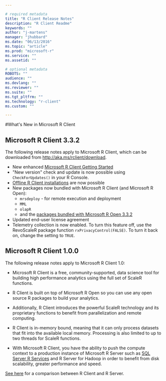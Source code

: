 ```yaml
---

# required metadata
title: "R Client Release Notes"
description: "R Client Readme"
keywords: ""
author: "j-martens"
manager: "jhubbard"
ms.date: "06/13/2016"
ms.topic: "article"
ms.prod: "microsoft-r"
ms.service: ""
ms.assetid: ""

# optional metadata
ROBOTS: ""
audience: ""
ms.devlang: ""
ms.reviewer: ""
ms.suite: ""
ms.tgt_pltfrm: ""
ms.technology: "r-client"
ms.custom: ""

---
```


#What's New in Microsoft R Client

## Microsoft R Client 3.3.2

The following release notes apply to Microsoft R Client, which can be downloaded from http://aka.ms/rclient/download.

+ New enhanced [Microsoft R Client Getting Started](../r-client-get-started.md)
+ "New version" check and update is now possible using `CheckForUpdates()` in your R Console.  
+ [Offline R Client installations](../r-client-get-started.md#installrclient) are now possible
+ New packages now bundled with Microsoft R Client (and Microsoft R Open):
  + `mrsdeploy` - for remote execution and deployment
  + `MML`
  + `olapR`
  + and the [packages bundled with Microsoft R Open 3.3.2](https://mran.microsoft.com/rro/installed/#enhance)
+ Updated end-user license agreement
+ Telemetry collection is now enabled. To turn this feature off, use the RevoScaleR package function `rxPrivacyControl(FALSE)`. To turn it back on, change the setting to `TRUE`.
 
## Microsoft R Client 1.0.0

The following release notes apply to Microsoft R Client 1.0:

+ Microsoft R Client is a free, community-supported, data science tool for building high performance analytics using the full set of ScaleR functions.  

+ R Client is built on top of Microsoft R Open so you can use any open source R packages to build your analytics. 

+ Additionally, R Client introduces the powerful ScaleR technology and its proprietary functions to benefit from parallelization and remote computing. 

+ R Client is in-memory bound, meaning that it can only process datasets that fit into the available local memory. Processing is also limited to up to two threads for ScaleR functions.

+ With Microsoft R Client, you have the ability to push the compute context to a production instance of Microsoft R Server such as [SQL Server R Services](https://msdn.microsoft.com/en-us/library/mt604845.aspx) and R Server for Hadoop in order to benefit from disk scalability, greater performance and speed. 

[See here](../index.md#compare-prods) for a comparison between R Client and R Server. 